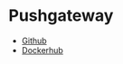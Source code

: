 # Pushgateway

- [Github](https://github.com/prometheus/pushgateway)
- [Dockerhub](https://hub.docker.com/r/prom/pushgateway)
